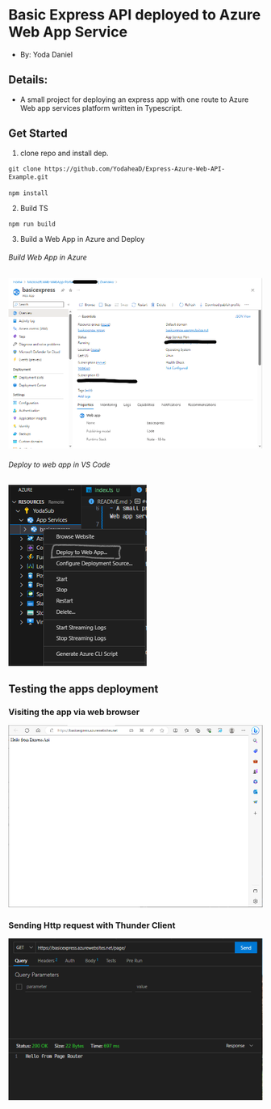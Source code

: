 # Basic Express API deployed to Azure Web App Service
- By: Yoda Daniel

## Details:

- A small project for deploying an express app with one route to Azure Web app services platform written in Typescript. 

## Get Started 

1) clone repo and install dep.
```
git clone https://github.com/YodaheaD/Express-Azure-Web-API-Example.git

npm install
```

2) Build TS 

```
npm run build
```

3) Build a Web App in Azure and Deploy 

###### Build Web App in Azure

![Images3](/images/Azure-Build-App.png)


###### Deploy to web app in VS Code

![Images3](/images/DeployToApp.png)


## Testing the apps deployment 

### Visiting the app via web browser

![Images1](/images/Proof-BasePage.png)


### Sending Http request with Thunder Client

![Images2](/images/Proof-PageRoute-Postman.png)
